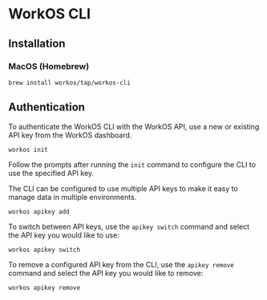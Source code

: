 # WorkOS CLI

## Installation

### MacOS (Homebrew)

```shell
brew install workos/tap/workos-cli
```

## Authentication

To authenticate the WorkOS CLI with the WorkOS API, use a new or existing API key from the WorkOS dashboard.

```shell
workos init
```

Follow the prompts after running the `init` command to configure the CLI to use the specified API key.

The CLI can be configured to use multiple API keys to make it easy to manage data in multiple environments.

```shell
workos apikey add
```

To switch between API keys, use the `apikey switch` command and select the API key you would like to use:

```shell
workos apikey switch
```

To remove a configured API key from the CLI, use the `apikey remove` command and select the API key you would like to remove:

```shell
workos apikey remove
```

